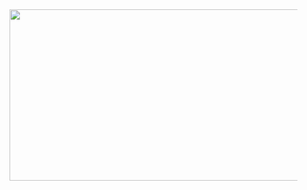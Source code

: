 <a href="https://github.com/devxb/gitanimals">
<img
  src="https://render.gitanimals.org/farms/Shye-Seo"
  width="600"
  height="300"
/>
</a>
